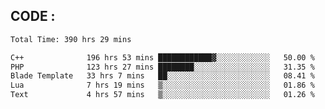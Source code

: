 ## CODE :
<!--START_SECTION:waka-->

```txt
Total Time: 390 hrs 29 mins

C++              196 hrs 53 mins ████████████▓░░░░░░░░░░░░   50.00 %
PHP              123 hrs 27 mins ████████░░░░░░░░░░░░░░░░░   31.35 %
Blade Template   33 hrs 7 mins   ██░░░░░░░░░░░░░░░░░░░░░░░   08.41 %
Lua              7 hrs 19 mins   ▒░░░░░░░░░░░░░░░░░░░░░░░░   01.86 %
Text             4 hrs 57 mins   ▒░░░░░░░░░░░░░░░░░░░░░░░░   01.26 %
```

<!--END_SECTION:waka-->
